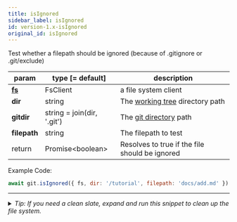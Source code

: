 ```yaml
---
title: isIgnored
sidebar_label: isIgnored
id: version-1.x-isIgnored
original_id: isIgnored
---
```


Test whether a filepath should be ignored (because of .gitignore or .git/exclude)

| param          | type [= default]           | description                                         |
| -------------- | -------------------------- | --------------------------------------------------- |
| [**fs**](./fs) | FsClient                   | a file system client                                |
| **dir**        | string                     | The [working tree](dir-vs-gitdir.md) directory path |
| **gitdir**     | string = join(dir, '.git') | The [git directory](dir-vs-gitdir.md) path          |
| **filepath**   | string                     | The filepath to test                                |
| return         | Promise\<boolean\>         | Resolves to true if the file should be ignored      |

Example Code:

```js live
await git.isIgnored({ fs, dir: '/tutorial', filepath: 'docs/add.md' })
```


---

<details>
<summary><i>Tip: If you need a clean slate, expand and run this snippet to clean up the file system.</i></summary>

```js live
window.fs = new LightningFS('fs', { wipe: true })
window.pfs = window.fs.promises
console.log('done')
```
</details>

<script>
(function rewriteEditLink() {
  const el = document.querySelector('a.edit-page-link.button');
  if (el) {
    el.href = 'https://github.com/isomorphic-git/isomorphic-git/edit/main/src/api/isIgnored.js';
  }
})();
</script>